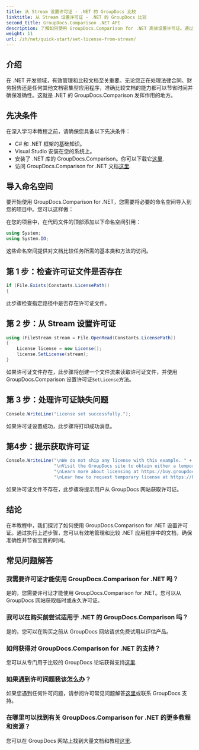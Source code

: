```yaml
---
title: 从 Stream 设置许可证 - .NET 的 GroupDocs 比较
linktitle: 从 Stream 设置许可证 - .NET 的 GroupDocs 比较
second_title: GroupDocs.Comparison .NET API
description: 了解如何使用 GroupDocs.Comparison for .NET 高效设置许可证。通过本教程确保文档准确性并节省时间。
weight: 11
url: /zh/net/quick-start/set-license-from-stream/
---
```

## 介绍
在 .NET 开发领域，有效管理和比较文档至关重要。无论您正在处理法律合同、财务报告还是任何其他文档密集型应用程序，准确比较文档的能力都可以节省时间并确保准确性。这就是 .NET 的 GroupDocs.Comparison 发挥作用的地方。 
## 先决条件
在深入学习本教程之前，请确保您具备以下先决条件：
- C# 和 .NET 框架的基础知识。
- Visual Studio 安装在您的系统上。
- 安装了 .NET 库的 GroupDocs.Comparison。你可以下载它[这里](https://releases.groupdocs.com/comparison/net/).
- 访问 GroupDocs.Comparison for .NET 文档[这里](https://tutorials.groupdocs.com/comparison/net/).

## 导入命名空间
要开始使用 GroupDocs.Comparison for .NET，您需要将必要的命名空间导入到您的项目中。您可以这样做：

在您的项目中，在代码文件的顶部添加以下命名空间引用：
```csharp
using System;
using System.IO;
```
这些命名空间提供对文档比较任务所需的基本类和方法的访问。

## 第 1 步：检查许可证文件是否存在
```csharp
if (File.Exists(Constants.LicensePath))
{
```
此步骤检查指定路径中是否存在许可证文件。
## 第 2 步：从 Stream 设置许可证
```csharp
using (FileStream stream = File.OpenRead(Constants.LicensePath))
{
    License license = new License();
    license.SetLicense(stream);
}
```
如果许可证文件存在，此步骤将创建一个文件流来读取许可证文件，并使用 GroupDocs.Comparison 设置许可证`SetLicense`方法。
## 第 3 步：处理许可证缺失问题
```csharp
Console.WriteLine("License set successfully.");
```
如果许可证设置成功，此步骤将打印成功消息。
## 第4步：提示获取许可证
```csharp
Console.WriteLine("\nWe do not ship any license with this example. " +
                  "\nVisit the GroupDocs site to obtain either a temporary or permanent license. " +
                  "\nLearn more about licensing at https://buy.groupdocs.com/faqs/licensing。 ” +
                  "\nLear how to request temporary license at https://buy.groupdocs.com/temporary-license。”）；
```
如果许可证文件不存在，此步骤将提示用户从 GroupDocs 网站获取许可证。

## 结论
在本教程中，我们探讨了如何使用 GroupDocs.Comparison for .NET 设置许可证。通过执行上述步骤，您可以有效地管理和比较 .NET 应用程序中的文档，确保准确性并节省宝贵的时间。
## 常见问题解答
### 我需要许可证才能使用 GroupDocs.Comparison for .NET 吗？
是的，您需要许可证才能使用 GroupDocs.Comparison for .NET。您可以从 GroupDocs 网站获取临时或永久许可证。
### 我可以在购买前尝试适用于 .NET 的 GroupDocs.Comparison 吗？
是的，您可以在购买之前从 GroupDocs 网站请求免费试用以评估产品。
### 如何获得对 GroupDocs.Comparison for .NET 的支持？
您可以从专门用于比较的 GroupDocs 论坛获得支持[这里](https://forum.groupdocs.com/c/comparison/12).
### 如果遇到许可问题我该怎么办？
如果您遇到任何许可问题，请参阅许可常见问题解答[这里](https://purchase.groupdocs.com/faqs/licensing)或联系 GroupDocs 支持。
### 在哪里可以找到有关 GroupDocs.Comparison for .NET 的更多教程和资源？
您可以在 GroupDocs 网站上找到大量文档和教程[这里](https://tutorials.groupdocs.com/comparison/net/).